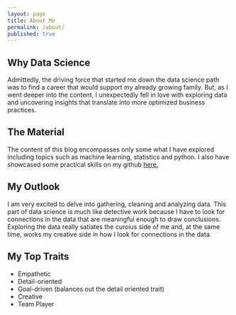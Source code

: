 ```yaml
---
layout: page
title: About Me
permalink: /about/
published: true
---
```


## Why Data Science
Admittedly, the driving force that started me down the data science path was to find a career that would support my already growing family. But, as I went deeper into the content, I unexpectedly fell in  love with exploring data and uncovering insights that translate into more optimized business practices.

## The Material

The content of this blog encompasses only some what I have explored including topics such as machine learning, statistics and python. I also have showcased some practical skills on my github [here.](https://github.com/mitty4)

## My Outlook
I am very excited to delve into gathering, cleaning and analyzing data. This part of data science is much like detective work because I have to look for connections in the data that are meaningful enough to draw conclusions. Exploring the data really satiates the curoius side of me and, at the same time, works my creative side in how I look for connections in the data.

## My Top Traits

- Empathetic
- Detail-oriented
- Goal-driven (balances out the detail oriented trait)
- Creative
- Team Player
